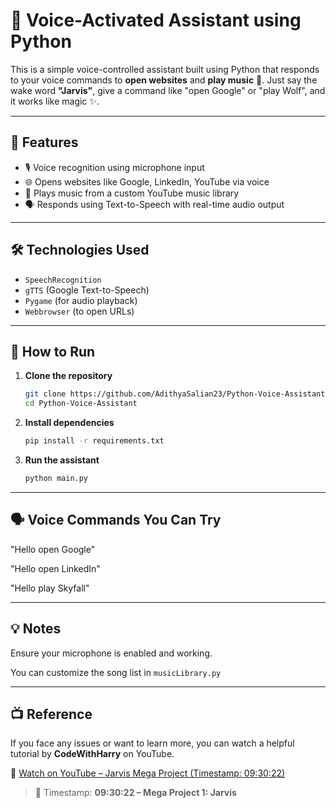 # 🤖 Voice-Activated Assistant using Python

This is a simple voice-controlled assistant built using Python that responds to your voice commands to **open websites** and **play music** 🎵. Just say the wake word **"Jarvis"**, give a command like "open Google" or "play Wolf", and it works like magic ✨.

---

## 🚀 Features
- 🎙️ Voice recognition using microphone input  
- 🌐 Opens websites like Google, LinkedIn, YouTube via voice  
- 🎵 Plays music from a custom YouTube music library  
- 🗣️ Responds using Text-to-Speech with real-time audio output  

---

## 🛠️ Technologies Used
- `SpeechRecognition`  
- `gTTS` (Google Text-to-Speech)  
- `Pygame` (for audio playback)  
- `Webbrowser` (to open URLs)  

---

## 🔧 How to Run

1. **Clone the repository**
   ```bash
   git clone https://github.com/AdithyaSalian23/Python-Voice-Assistant.git
   cd Python-Voice-Assistant
   ```

2. **Install dependencies**
   ```bash
   pip install -r requirements.txt
   ```

3. **Run the assistant**
   ```bash
   python main.py
   ```
---

## 🗣️ Voice Commands You Can Try

"Hello open Google"

"Hello open LinkedIn"

"Hello play Skyfall"

---

## 💡 Notes

Ensure your microphone is enabled and working.

You can customize the song list in `musicLibrary.py`

---

## 📺 Reference

If you face any issues or want to learn more, you can watch a helpful tutorial by **CodeWithHarry** on YouTube.

🔗 [Watch on YouTube – Jarvis Mega Project (Timestamp: 09:30:22)](https://youtu.be/UrsmFxEIp5k?feature=shared)

> 🧠 Timestamp: **09:30:22 – Mega Project 1: Jarvis**

